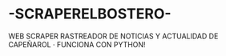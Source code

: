 # -SCRAPERELBOSTERO-
WEB SCRAPER RASTREADOR DE NOTICIAS Y ACTUALIDAD DE CAPEÑAROL · FUNCIONA CON PYTHON!
